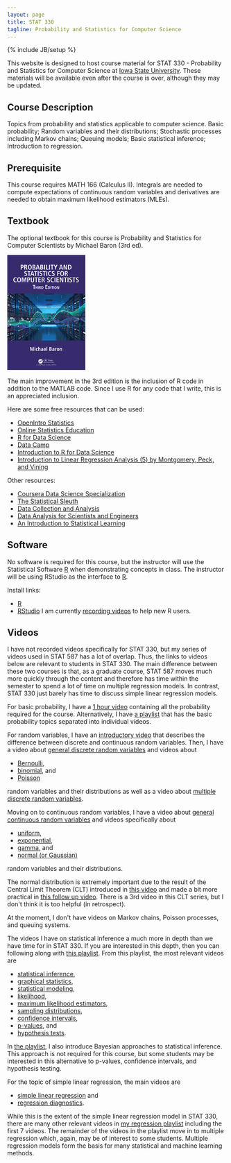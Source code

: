 ```yaml
---
layout: page
title: STAT 330
tagline: Probability and Statistics for Computer Science
---
```

{% include JB/setup %}

This website is designed to host course material for STAT 330 - Probability and Statistics for Computer Science at 
[Iowa State University](http://www.iastate.edu).
These materials will be available even after the course is over, 
although they may be updated. 

## Course Description

Topics from probability and statistics applicable to computer science. 
Basic probability; Random variables and their distributions; 
Stochastic processes including Markov chains; Queuing models; 
Basic statistical inference; Introduction to regression.



## Prerequisite

This course requires MATH 166 (Calculus II). 
Integrals are needed to compute expectations of continuous random variables and
derivatives are needed to obtain maximum likelihood estimators (MLEs). 






## Textbook

The optional textbook for this course is 
Probability and Statistics for Computer Scientists by Michael Baron (3rd ed). 

![](baron_3rd.jpeg "Probability and Statistics for Computer Scientists by Michael Baron (3rd ed)")

The main improvement in the 3rd edition is the inclusion of R code in addition
to the MATLAB code. 
Since I use R for any code that I write, 
this is an appreciated inclusion. 


Here are some free resources that can be used:

- [OpenIntro Statistics](https://leanpub.com/openintro-statistics)
- [Online Statistics Education](http://onlinestatbook.com/2/)
- [R for Data Science](http://r4ds.had.co.nz/)
- [Data Camp](https://www.datacamp.com/)
- [Introduction to R for Data Science](https://www.edx.org/course/introduction-r-data-science-microsoft-dat204x-3)
- [Introduction to Linear Regression Analysis (5) by Montgomery, Peck, and Vining](http://iowa-primo.hosted.exlibrisgroup.com/01IASU:ComboPrimocentral:01IASU_ALMA51248876230002756)


Other resources:

- [Coursera Data Science Specialization](https://www.coursera.org/specializations/jhu-data-science)
- [The Statistical Sleuth](http://amzn.to/2jkdmct)
- [Data Collection and Analysis](http://amzn.to/2iR692T)
- [Data Analysis for Scientists and Engineers](http://amzn.to/2j0yuUI)
- [An Introduction to Statistical Learning](http://amzn.to/2jasyWb)


## Software 

No software is required for this course, 
but the instructor will use the Statistical Software [R](https://www.r-project.org/)
when demonstrating concepts in class. 
The instructor will be using RStudio as the interface to [R](https://www.r-project.org/). 

Install links:

- [R](https://mirror.las.iastate.edu/CRAN/)
- [RStudio](https://www.rstudio.com/products/rstudio/download/) 
I am currently 
[recording videos](https://www.youtube.com/playlist?list=PLFHD4aOUZFp1wYrk8AIW0LGL4f9lBg79B) 
to help new R users.


## Videos

I have not recorded videos specifically for STAT 330, 
but my series of videos used in STAT 587 has a lot of overlap. 
Thus, the links to videos below are relevant to students in STAT 330. 
The main difference between these two courses is that, as a graduate course,
STAT 587 moves much more quickly through the content and therefore has time
within the semester to spend a lot of time on multiple regression models. 
In contrast, STAT 330 just barely has time to discuss simple linear regression
models. 

For basic probability, I have a 
[1 hour video](https://www.youtube.com/watch?v=zBP7KBtM9vI) 
containing all the probability required for the course. 
Alternatively, I have 
[a playlist](https://www.youtube.com/playlist?list=PLFHD4aOUZFp0a_m9HXdVu3_ZnfphUY0oJ) 
that has the basic probability topics separated into individual videos.

For random variables, I have an 
[introductory video](https://youtu.be/ajLFqrPTAcY) 
that describes the difference between discrete and continuous random variables. 
Then, I have a video about 
[general discrete random variables](https://youtu.be/FrL4Dcoy9MI)
and videos about 

- [Bernoulli](https://youtu.be/NXUkzZhrrcA),
- [binomial](https://youtu.be/cnJjKX5AHi4), and
- [Poisson](https://youtu.be/NTWD-EyTkR0)

random variables and their distributions as well as a video about 
[multiple discrete random variables](https://youtu.be/1U537aiXJzM).

Moving on to continuous random variables, I have a video about
[general continuous random variables](https://youtu.be/KbfUnaiarps)
and videos specifically about 

- [uniform](https://youtu.be/S_tw8UZqJ6U),
- [exponential](https://youtu.be/e5vCX4uCGvY),
- [gamma](https://youtu.be/YkF3D8OHZwc), and
- [normal (or Gaussian)](https://youtu.be/c22x0xpvkyY)

random variables and their distributions.

The normal distribution is extremely important due to the result of the 
Central Limit Theorem (CLT) introduced in 
[this video](https://youtu.be/xSNg9Vp1wko) 
and made a bit more practical in 
[this follow up video](https://youtu.be/xSNg9Vp1wko).
There is a 3rd video in this CLT series, but I don't think it is too helpful
(in retrospect). 

At the moment, I don't have videos on Markov chains, Poisson processes, and
queuing systems. 

The videos I have on statistical inference a much more in depth than we have 
time for in STAT 330. 
If you are interested in this depth, then you can following along with 
[this playlist](https://www.youtube.com/playlist?list=PLFHD4aOUZFp1PZC6SgtuS-ESq4ti1GEFj). 
From this playlist, the most relevant videos are 

- [statistical inference](https://www.youtube.com/watch?v=yF92RxPS_G4&list=PLFHD4aOUZFp1PZC6SgtuS-ESq4ti1GEFj&index=1),
- [graphical statistics](https://www.youtube.com/watch?v=N-7rt9QP-W0&list=PLFHD4aOUZFp1PZC6SgtuS-ESq4ti1GEFj&index=4),
- [statistical modeling](https://www.youtube.com/watch?v=5KnJ-uVaoLE&list=PLFHD4aOUZFp1PZC6SgtuS-ESq4ti1GEFj&index=5),
- [likelihood](https://www.youtube.com/watch?v=m7I7baoDuuo&list=PLFHD4aOUZFp1PZC6SgtuS-ESq4ti1GEFj&index=6),
- [maximum likelihood estimators](https://www.youtube.com/watch?v=vz34FpuLhsA&list=PLFHD4aOUZFp1PZC6SgtuS-ESq4ti1GEFj&index=7),
- [sampling distributions](https://www.youtube.com/watch?v=1nJ6j9RrIu4&list=PLFHD4aOUZFp1PZC6SgtuS-ESq4ti1GEFj&index=15),
- [confidence intervals](https://www.youtube.com/watch?v=pNItyrvDGP8&list=PLFHD4aOUZFp1PZC6SgtuS-ESq4ti1GEFj&index=16),
- [p-values](https://www.youtube.com/watch?v=taF2TMQXLmE&list=PLFHD4aOUZFp1PZC6SgtuS-ESq4ti1GEFj&index=18), and
- [hypothesis tests](https://www.youtube.com/watch?v=IjuGeYIlH5Y&list=PLFHD4aOUZFp1PZC6SgtuS-ESq4ti1GEFj&index=19).

In 
[the playlist](https://www.youtube.com/playlist?list=PLFHD4aOUZFp1PZC6SgtuS-ESq4ti1GEFj), 
I also introduce Bayesian approaches to statistical inference. 
This approach is not required for this course, 
but some students may be interested in this alternative to p-values, 
confidence intervals, and hypothesis testing. 

For the topic of simple linear regression, 
the main videos are 

- [simple linear regression](https://www.youtube.com/watch?v=qAGZfkDzNX8&list=PLFHD4aOUZFp2xijRVpW7ucwSbToEAGBzq&index=1) and
- [regression diagnostics](https://www.youtube.com/watch?v=luvliCq6QuQ&list=PLFHD4aOUZFp2xijRVpW7ucwSbToEAGBzq&index=4).

While this is the extent of the simple linear regression model in STAT 330,
there are many other relevant videos in 
[my regression playlist](https://www.youtube.com/watch?v=qAGZfkDzNX8&list=PLFHD4aOUZFp2xijRVpW7ucwSbToEAGBzq&index=1) including the first 7 videos.
The remainder of the videos in the playlist move in to multiple regression
which, again, may be of interest to some students. 
Multiple regression models form the basis for many statistical and machine 
learning methods. 

